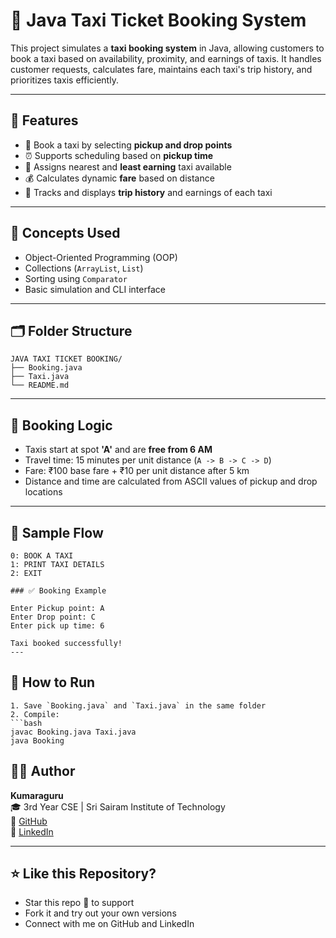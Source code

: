 # 🚖 Java Taxi Ticket Booking System

This project simulates a **taxi booking system** in Java, allowing customers to book a taxi based on availability, proximity, and earnings of taxis. It handles customer requests, calculates fare, maintains each taxi's trip history, and prioritizes taxis efficiently.

---

## 📌 Features

- 📍 Book a taxi by selecting **pickup and drop points**
- ⏰ Supports scheduling based on **pickup time**
- 🚕 Assigns nearest and **least earning** taxi available
- 💰 Calculates dynamic **fare** based on distance
- 🧾 Tracks and displays **trip history** and earnings of each taxi

---

## 🧠 Concepts Used

- Object-Oriented Programming (OOP)
- Collections (`ArrayList`, `List`)
- Sorting using `Comparator`
- Basic simulation and CLI interface

---

## 🗂️ Folder Structure

```
JAVA TAXI TICKET BOOKING/
├── Booking.java
├── Taxi.java
└── README.md
```

---

## 🚦 Booking Logic

- Taxis start at spot **'A'** and are **free from 6 AM**
- Travel time: 15 minutes per unit distance (`A -> B -> C -> D`)
- Fare: ₹100 base fare + ₹10 per unit distance after 5 km
- Distance and time are calculated from ASCII values of pickup and drop locations

---

## 🔁 Sample Flow
```
0: BOOK A TAXI
1: PRINT TAXI DETAILS
2: EXIT

### ✅ Booking Example

Enter Pickup point: A
Enter Drop point: C
Enter pick up time: 6

Taxi booked successfully!
---
```
## 🚀 How to Run
```
1. Save `Booking.java` and `Taxi.java` in the same folder
2. Compile:
```bash
javac Booking.java Taxi.java
java Booking

```
## 👨‍💻 Author

**Kumaraguru**  
🎓 3rd Year CSE | Sri Sairam Institute of Technology  
🔗 [GitHub](https://github.com/guru-kumara)  
🔗 [LinkedIn](https://www.linkedin.com/in/kumara-guru1/)

---

## ⭐ Like this Repository?

- Star this repo 🌟 to support
- Fork it and try out your own versions
- Connect with me on GitHub and LinkedIn

